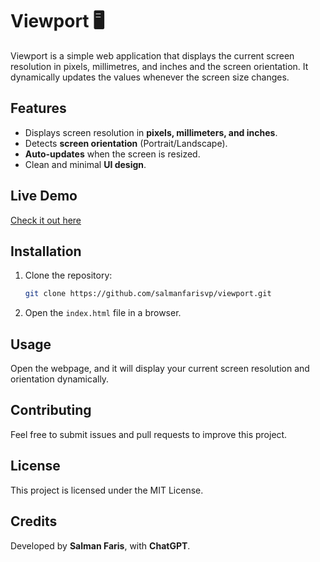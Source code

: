 # Viewport 🖥️

Viewport is a simple web application that displays the current screen resolution in pixels, millimetres, and inches and the screen orientation. It dynamically updates the values whenever the screen size changes.

## Features

- Displays screen resolution in **pixels, millimeters, and inches**.
- Detects **screen orientation** (Portrait/Landscape).
- **Auto-updates** when the screen is resized.
- Clean and minimal **UI design**.

## Live Demo

[Check it out here](http://salmanfarisvp.com/viewport)

## Installation

1. Clone the repository:
   ```bash
   git clone https://github.com/salmanfarisvp/viewport.git
   ```
2. Open the `index.html` file in a browser.

## Usage

Open the webpage, and it will display your current screen resolution and orientation dynamically.

## Contributing

Feel free to submit issues and pull requests to improve this project.

## License

This project is licensed under the MIT License.

## Credits

Developed by **Salman Faris**, with **ChatGPT**.
